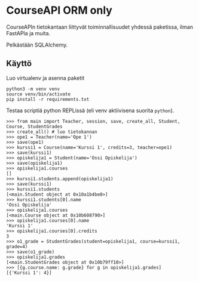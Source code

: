 # CourseAPI ORM only

CourseAPIn tietokantaan liittyvät toiminnallisuudet yhdessä paketissa, ilman FastAPIa ja muita.

Pelkästään SQLAlchemy.

## Käyttö

Luo virtualenv ja asenna paketit

```
python3 -m venv venv
source venv/bin/activate
pip install -r requirements.txt
```

Testaa scriptiä python REPLissä (eli venv aktiivisena suorita `python`).

```
>>> from main import Teacher, session, save, create_all, Student, Course, StudentGrades
>>> create_all() # luo tietokannan
>>> ope1 = Teacher(name='Ope 1')
>>> save(ope1)
>>> kurssi1 = Course(name='Kurssi 1', credits=3, teacher=ope1)
>>> save(kurssi1)
>>> opiskelija1 = Student(name='Ossi Opiskelija')
>>> save(opiskelija1)
>>> opiskelija1.courses
[]
>>> kurssi1.students.append(opiskelija1)
>>> save(kurssi1)
>>> kurssi1.students
[<main.Student object at 0x10a1b4be0>]
>>> kurssi1.students[0].name
'Ossi Opiskelija'
>>> opiskelija1.courses
[<main.Course object at 0x10b608790>]
>>> opiskelija1.courses[0].name
'Kurssi 1'
>>> opiskelija1.courses[0].credits
3
>>> o1_grade = StudentGrades(student=opiskelija1, course=kurssi1, grade=4)
>>> save(o1_grade)
>>> opiskelija1.grades
[<main.StudentGrades object at 0x10b79ff10>]
>>> [{g.course.name: g.grade} for g in opiskelija1.grades]
[{'Kurssi 1': 4}]
```
